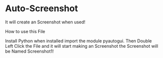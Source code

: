 # Auto-Screenshot


It will create an Screenshot when used!

How to use this File

Install Python when installed import the module pyautogui. Then Double Left Click the File and it will start making an Screenshot the Screenshot will be Named Screenshot1!
